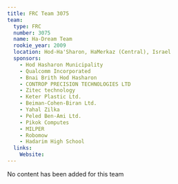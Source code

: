 ```yaml
---
title: FRC Team 3075
team:
  type: FRC
  number: 3075
  name: Ha-Dream Team
  rookie_year: 2009
  location: Hod-Ha'Sharon, HaMerkaz (Central), Israel
  sponsors:
    - Hod Hasharon Municipality
    - Qualcomm Incorporated
    - Bnai Brith Hod Hasharon
    - CONTROP PRECISION TECHNOLOGIES LTD
    - Zitec technology
    - Keter Plastic Ltd.
    - Beiman-Cohen-Biran Ltd.
    - Yahal Zilka
    - Peled Ben-Ami Ltd.
    - Pikok Computes
    - MILPER
    - Robomow
    - Hadarim High School
  links:
    Website: 
---
```

No content has been added for this team